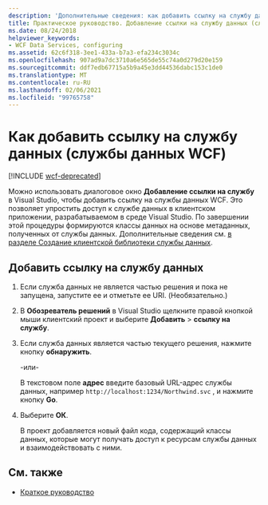 ```yaml
---
description: 'Дополнительные сведения: как добавить ссылку на службу данных (службы данных WCF)'
title: Практическое руководство. Добавление ссылки на службу данных (службы данных WCF)
ms.date: 08/24/2018
helpviewer_keywords:
- WCF Data Services, configuring
ms.assetid: 62c6f318-3ee1-433a-b7a3-efa234c3034c
ms.openlocfilehash: 907ad9a7dc3710a6e565de55c74a0d279d20e159
ms.sourcegitcommit: ddf7edb67715a5b9a45e3dd44536dabc153c1de0
ms.translationtype: MT
ms.contentlocale: ru-RU
ms.lasthandoff: 02/06/2021
ms.locfileid: "99765758"
---
```

# <a name="how-to-add-a-data-service-reference-wcf-data-services"></a>Как добавить ссылку на службу данных (службы данных WCF)

[!INCLUDE [wcf-deprecated](~/includes/wcf-deprecated.md)]

Можно использовать диалоговое окно **Добавление ссылки на службу** в Visual Studio, чтобы добавить ссылку на службы данных WCF. Это позволяет упростить доступ к службе данных в клиентском приложении, разрабатываемом в среде Visual Studio. По завершении этой процедуры формируются классы данных на основе метаданных, полученных от службы данных. Дополнительные сведения см. [в разделе Создание клиентской библиотеки службы данных](generating-the-data-service-client-library-wcf-data-services.md).

## <a name="add-a-data-service-reference"></a>Добавить ссылку на службу данных

1. Если служба данных не является частью решения и пока не запущена, запустите ее и отметьте ее URI. (Необязательно.)

2. В **Обозреватель решений** в Visual Studio щелкните правой кнопкой мыши клиентский проект и выберите **Добавить**  >  **ссылку на службу**.

3. Если служба данных является частью текущего решения, нажмите кнопку **обнаружить**.

     -или-

     В текстовом поле **адрес** введите базовый URL-адрес службы данных, например `http://localhost:1234/Northwind.svc` , и нажмите кнопку **Go**.

4. Выберите **ОК**.

     В проект добавляется новый файл кода, содержащий классы данных, которые могут получать доступ к ресурсам службы данных и взаимодействовать с ними.

## <a name="see-also"></a>См. также

- [Краткое руководство](quickstart-wcf-data-services.md)
